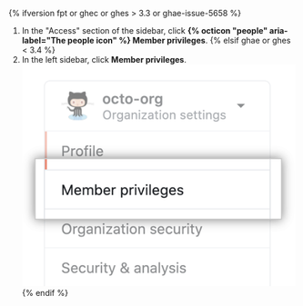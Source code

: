 {% ifversion fpt or ghec or ghes > 3.3 or ghae-issue-5658 %}
1. In the "Access" section of the sidebar, click **{% octicon "people" aria-label="The people icon" %} Member privileges**.
{% elsif ghae or ghes < 3.4 %}
4. In the left sidebar, click **Member privileges**.
![Member privileges option in org settings](/assets/images/help/organizations/org-settings-member-privileges.png)
{% endif %}
